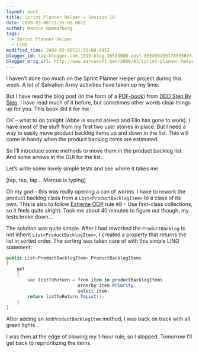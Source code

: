 ```yaml
---
layout: post
title: Sprint Planner Helper – Session 18
date: 2009-03-08T21:55:00.001Z
author: Marcus Hammarberg
tags:
  - Sprint Planner Helper
  - LINQ
modified_time: 2009-03-08T21:55:08.845Z
blogger_id: tag:blogger.com,1999:blog-36533086.post-8654594591785556931
blogger_orig_url: http://www.marcusoft.net/2009/03/sprint-planner-helper-session-18.html
---
```


I haven’t done too much on the Sprint Planner Helper project during this week. A lot of Salvation Army activities have taken up my time.

But I have read the blog post (in the form of a [PDF-book](http://dddstepbystep.com/r.ashx?2)) from [DDD Step By Step](http://dddstepbystep.com). I have read much of it before, but sometimes other words clear things up for you. This book did it for me.

OK – what to do tonight (Abbe is sound asleep and Elin has gone to work). I have most of the stuff from my first two user stories in place. But I need a way to easily move product backlog items up and down in the list. This will come in handy when the product backlog items are estimated.

So I’ll introduce some methods to move them in the product backlog list. And some arrows in the GUI for the list.

Let’s write some lovely simple tests and see where it takes me.

\[tap, tap, tap… Marcus is typing\]

Oh my god – this was really opening a can of worms. I have to rework the product backlog class from a `List<ProductBacklogItem>` to a class of its own. This is also to follow [Extreme OOP](http://milano-xpug.pbwiki.com/f/10080616-extreme-oop.pdf) rule #8 – Use first-class collections, so it feels quite alright. Took me about 40 minutes to figure out though, my tests broke down…

The solution was quite simple. After I had reworked the `ProductBacklog` to not inherit `List<ProductBacklogItem>`, I created a property that returns the list in sorted order. The sorting was taken care of with this simple LINQ statement:

```csharp
public List<ProductBacklogItem> ProductBacklogItems
{
    get
    {
        var listToReturn = from item in productBacklogItems
                           orderby item.Priority
                           select item;
        return listToReturn.ToList();
    }
}
```

After adding an `AddProductBacklogItem` method, I was back on track with all green lights…

I was then at the edge of blowing my 1-hour rule, so I stopped. Tomorrow I’ll get back to reprioritizing the items.